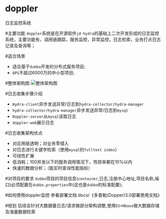 # doppler
日志监控系统

#主要功能
`doppler`系统是在开源软件`jd-hydra`的基础上二次开发形成的日志监控系统，主要功能有，调用链跟踪，服务监控，异常监控，日志检索，业务打点日志记录及查询等；

#适合场景
* 适合基于`dubbo`开发的分布式服务项目;
* `QPS`不超过6000万的中小型项目;

#整体架构图
![整体架构图](https://raw.githubusercontent.com/fxltsbl3855/doppler/master/pic_for_readme/arch.png)

#日志收集步骤介绍
* `Hydra-client`异步发送异常/日志到`hydra-collector/hydra-manager`
* `hydra-collector/hydra-manager`异步发送异常/日志到`mysql`
* `Doppler-server`从`mysql`读取日志
* `doppler-web`展示日志

#日志收集架构优点
* 对应用层透明；对业务零侵入
* 对日志进行关键字检索（使用`mysql`的`fulltext index`）
* 可线性扩展
* 低消耗；100并发以下的服务调用情况下，性损率都在10%以内
* 快速的数据分析；（能实时查询性能指标）

#对项目的要求
`dubbo`项目的项目信息(`container`,日志,注册中心地址,项目名称,端口)必须配置在`dubbo.properties`中(这也是`dubbo`的标准配置);

#如何使用doppler监控
参看部署文档 docs/《多普勒(Dopper)3.0部署使用文档》

#规划
后续会针对大数据量日志/请求做部分架构调整,使用`ES+Hbase`做大数据存储及海量数据检索

	
